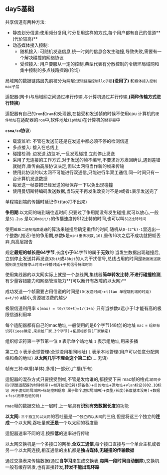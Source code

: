 ## day5基础
共享信道有两种方法:
  - 静态划分信道:使用频分复用,时分复用这样的方式,每个用户都有自己的信道**(代价较高)**
  - 动态媒体接入控制:
    - 随机接入: 可随机发送信息,统一时刻的信息会发生碰撞,导致失败,需要有一个解决碰撞的网络协议
    - 受控接入: 用户要服从一定的控制,典型代表有分散控制的令牌环局域网和集中控制的多点线路探询(轮询)

局域网的数据链路层先前被分为两层:`逻辑链路控制llc子层`**(没用了)** 和`媒体接入控制mac子层`

适配器(网卡)与局域网之间通过串行传输,与计算机通过并行传输,**(两种传输方式进行转换)**

适配器有自己的`rom`和`ram`和处理器,在接受和发送帧的时候不使用cpu
计算机的`硬件地址`在适配器的`rom`中,软件地址(`ip地址`)在计算机的`储存器`中


**`csma/cd`协议:**
  - 载波监听: 不管在发送前还是在发送中都必须不停的检测信道
  - 多点接入: 接入在总线上
  - 碰撞检测: 边发送,边监听,一旦发现碰撞,立刻停止发送
  - 采用了无连接的工作方式,对于发送的帧不编号,不要求对方发回确认,遇到差错就抛弃,重传由高层协议决定,但以太网将当作新的帧来传输
  - 使用此协议的以太网不可能进行双通信,只能进行半双工通信,同一时间只有一台计算机发送数据
  - 每发送一帧要把已经发送的帧保存一下以免出现碰撞
  - 使用曼切斯特编码发送数据,当码元不再发生改变时不是`0`或者`1`表示发送完了

单程端到端的传播时延记作`t`(tao打不出来)

**争用期**:以太网的端到端往返时间,只要过了争用期没有发生碰撞,就可以放心,一般是`51.2us` 是以`10mbit/s`的传播速度传512比特的时间,也可以叫`512比特时间`

使用`截断二进制指数退避`的算法来碰撞后确定重传的时间,随机从`0-(2^k)-1`里选出一个整数r,推迟r倍的争用期,参数k是`min(重传次数,10)`,重传16次之后不成功就把帧丢弃,向高层报告

规定**最短的帧长是64字节**,长度**小于**64字节的属于**无效**的
当发生数据出现碰撞后,立刻停止发送并再发送`32bit`或`48bit`的人为干扰信号,总线占用的时间是`数据发送数据到发生碰撞停止时间`+`传播时延`+`干扰信号持续时间`

使用集线器的以太网实际上就是一个总线网,集线器**简单转发比特**,**不进行碰撞检测**,有少量容错能力和网络管理能力**(可以断开有故障的以太网)**

成功发送一个帧需要占用信道的时间是`t0(发送时间)`+`t(tao 单程端到端的时延)` `a=t/t0` a越小,资源被浪费的越少

极限信道利用率 `s(max) = t0/(t0+t)=1/(1+a)` 只有当参数a远小于1才能有高的极限信道利用率

每个适配器都有自己的mac地址,一般使用的是6个字节(48位)的地址
`mac` = `组织标识符(ieee确定,来卖给厂家,3个字节)`+`拓展标识符(厂家确定)`

组织标识符第一字节第一位 `0` 表示单个站地址 `1` 表示组地址,用来多播

第二位 `0` 表示全球管理(全球没用相同地址) `1` 表示本地管理(用户可以任意分配网络和桑的地址) **以太网几乎不理会这个第二位**(....无语)

帧有三种:单播(单体),多播(一部分),广播(所有)

适配器的混杂方式只要接受到帧,不管是发给谁的,都接受下来
mac帧的格式:`前同步码(调整适配器的时钟频率)`+`帧开始定位符(预备备)`+`目的地址`+`源地址`+`vlan标记(802.1Q标记 用于虚拟的局域网+标记控制信息 属于那个虚拟局域网)`+`类型/长度(长度基本没用)`+`数据`+`fcs(用来检验的码)`

mac帧的数据交给上一层时,上一层具有**识别有效数据长度**的功能

**以太网:**
`三个独立的以太网`的吞吐量是`一个独立的以太网`的三倍,但是将这三个独立的**连成**一个以太网,吞吐量就**还是**一个以太网的吞度量

适配器速率不同的话,按照**低**的速率进行传输

以太网交换机是一个多接口的网桥,**全双工通信**,每个接口直接与一个单台主机或者另一个以太网连接,相互通信的主机都是**独占媒体**,**无碰撞的传输数据**

通过交换表来传输数据(通过**自学习**来生成交换表,**每隔一段时间自动删除**),交换机一般有缓存转发,也有直接转发,**转发不能出现环路**
